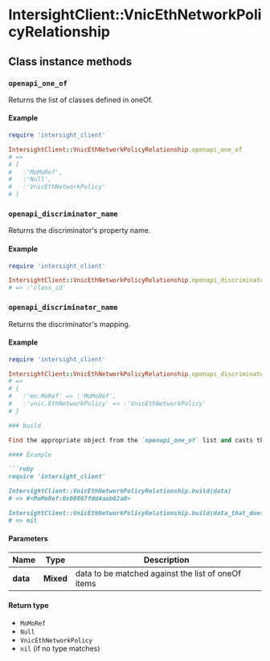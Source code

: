 # IntersightClient::VnicEthNetworkPolicyRelationship

## Class instance methods

### `openapi_one_of`

Returns the list of classes defined in oneOf.

#### Example

```ruby
require 'intersight_client'

IntersightClient::VnicEthNetworkPolicyRelationship.openapi_one_of
# =>
# [
#   :'MoMoRef',
#   :'Null',
#   :'VnicEthNetworkPolicy'
# ]
```

### `openapi_discriminator_name`

Returns the discriminator's property name.

#### Example

```ruby
require 'intersight_client'

IntersightClient::VnicEthNetworkPolicyRelationship.openapi_discriminator_name
# => :'class_id'
```

### `openapi_discriminator_name`

Returns the discriminator's mapping.

#### Example

```ruby
require 'intersight_client'

IntersightClient::VnicEthNetworkPolicyRelationship.openapi_discriminator_mapping
# =>
# {
#   :'mo.MoRef' => :'MoMoRef',
#   :'vnic.EthNetworkPolicy' => :'VnicEthNetworkPolicy'
# }

### build

Find the appropriate object from the `openapi_one_of` list and casts the data into it.

#### Example

```ruby
require 'intersight_client'

IntersightClient::VnicEthNetworkPolicyRelationship.build(data)
# => #<MoMoRef:0x00007fdd4aab02a0>

IntersightClient::VnicEthNetworkPolicyRelationship.build(data_that_doesnt_match)
# => nil
```

#### Parameters

| Name | Type | Description |
| ---- | ---- | ----------- |
| **data** | **Mixed** | data to be matched against the list of oneOf items |

#### Return type

- `MoMoRef`
- `Null`
- `VnicEthNetworkPolicy`
- `nil` (if no type matches)

